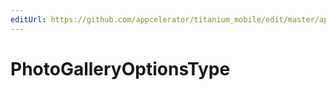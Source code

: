 ```yaml
---
editUrl: https://github.com/appcelerator/titanium_mobile/edit/master/apidoc/Titanium/Media/Media.yml
---
```

# PhotoGalleryOptionsType

<TypeHeader/>

<ApiDocs/>

